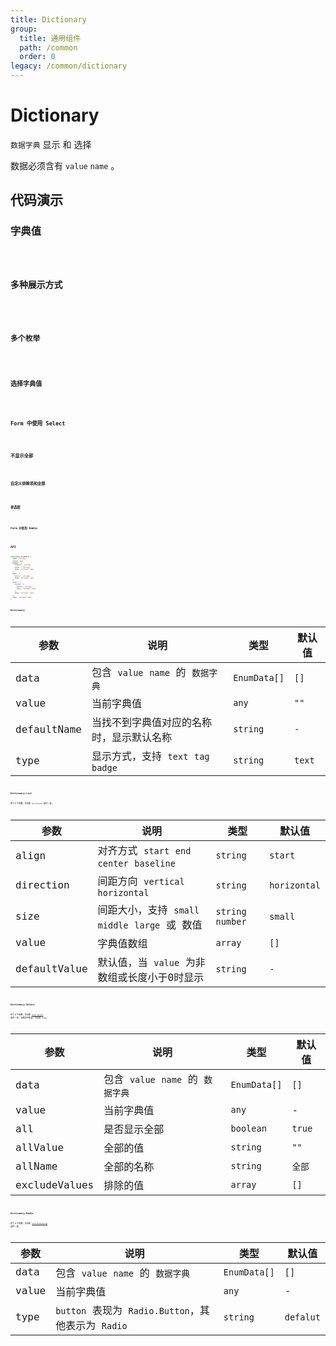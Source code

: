 ```yaml
---
title: Dictionary
group:
  title: 通用组件
  path: /common
  order: 0
legacy: /common/dictionary
---
```


# Dictionary

`数据字典` 显示 和 选择

数据必须含有 `value` `name` 。

## 代码演示

### 字典值

<code src="./demos/Demo1.tsx" />

### 多种展示方式

<code src="./demos/Demo1.1.tsx" />

### 多个枚举

<code src="./demos/Demo1.2.tsx" />

### 选择字典值

<code src="./demos/Demo2.tsx" />

### Form 中使用 Select

<code src="./demos/Demo3.tsx" />

### 不显示全部

<code src="./demos/Demo4.tsx" />

### 自定义排除项和全部

<code src="./demos/Demo5.tsx" />

### 单选框

<code src="./demos/Demo6.tsx" />

### Form 中使用 Radio

<code src="./demos/Demo7.tsx" />

## API

```typescript
interface EnumData {
  name: string;
  value: any;
  badge?: {
    status?: string;
    color?: string;
    [key: string]: any;
  };
  tag?: {
    color?: string;
    [key: string]: any;
  };
  text?: {
    style?: {
      color?: string;
      [key: string]: any;
    }
    [key: string]: any;
  };
  [key: string]: any;
}
```

### Dictionary

参数 | 说明 | 类型 | 默认值 |
------------- | ------------- | ------------- | ------------- |
data  | 包含 `value` `name` 的 `数据字典` | `EnumData[]` | `[]` |
value  | 当前字典值 | `any` | `""` |
defaultName  | 当找不到字典值对应的名称时，显示默认名称 | `string` | `-` |
type  | 显示方式，支持 `text` `tag` `badge` | `string` | `text` |

### Dictionary.List

除了以下参数，其余和 `Dictionary` 组件一样。

参数 | 说明 | 类型 | 默认值 |
------------- | ------------- | ------------- | ------------- |
align  | 对齐方式 `start` `end` `center` `baseline` | `string` | `start` |
direction  | 间距方向 `vertical` `horizontal` | `string` | `horizontal` |
size  | 间距大小，支持 `small` `middle` `large` 或 数值 | `string` `number` | `small` |
value  | 字典值数组 | `array` | `[]` |
defaultValue  | 默认值，当 `value` 为非数组或长度小于0时显示 | `string` | `-` |

### Dictionary.Select

除了以下参数，其余和 [`antd Select`](https://ant.design/components/select-cn/) 组件一样。如需支持多选，可设置 `mode`。

参数 | 说明 | 类型 | 默认值 |
------------- | ------------- | ------------- | ------------- |
data  | 包含 `value` `name` 的 `数据字典` | `EnumData[]` | `[]` |
value  | 当前字典值 | `any` | - |
all  | 是否显示全部  | `boolean` | `true` |
allValue | 全部的值 | `string` | `""` |
allName | 全部的名称 | `string` | `全部` |
excludeValues | 排除的值 | `array` | `[]` |

### Dictionary.Radio

除了以下参数，其余和 [`antd RadioGroup`](https://ant.design/components/radio-cn/#RadioGroup) 组件一样。

参数 | 说明 | 类型 | 默认值 |
------------- | ------------- | ------------- | ------------- |
data  | 包含 `value` `name` 的 `数据字典` | `EnumData[]` | `[]` |
value  | 当前字典值 | `any` | - |
type  | `button` 表现为 `Radio.Button`，其他表示为 `Radio`  | `string` | `defalut` |
